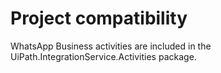 ﻿# Project compatibility

WhatsApp Business activities are included in the
                UiPath.IntegrationService.Activities package.




|  |
| ---
